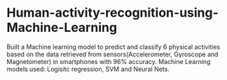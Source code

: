 # Human-activity-recognition-using-Machine-Learning
Built a Machine learning model to predict and classify 6 physical activities based on the data retrieved from sensors(Accelerometer, Gyroscope and Magnetometer) in smartphones with 96% accuracy.
Machine Learning models used: Logisitc regression, SVM and Neural Nets.

